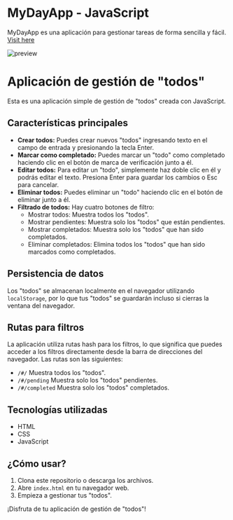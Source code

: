 # MyDayApp - JavaScript

MyDayApp es una aplicación para gestionar tareas de forma sencilla y fácil.
[Visit here](https://nicknamed19.github.io/My-day-app/)

![preview](https://i.imgur.com/et5mmr7.png)

# Aplicación de gestión de "todos"

Esta es una aplicación simple de gestión de "todos" creada con JavaScript.

## Características principales

- **Crear todos:** Puedes crear nuevos "todos" ingresando texto en el campo de entrada y presionando la tecla Enter.
- **Marcar como completado:** Puedes marcar un "todo" como completado haciendo clic en el botón de marca de verificación junto a él.
- **Editar todos:** Para editar un "todo", simplemente haz doble clic en él y podrás editar el texto. Presiona Enter para guardar los cambios o Esc para cancelar.
- **Eliminar todos:** Puedes eliminar un "todo" haciendo clic en el botón de eliminar junto a él.
- **Filtrado de todos:** Hay cuatro botones de filtro:
  - Mostrar todos: Muestra todos los "todos".
  - Mostrar pendientes: Muestra solo los "todos" que están pendientes.
  - Mostrar completados: Muestra solo los "todos" que han sido completados.
  - Eliminar completados: Elimina todos los "todos" que han sido marcados como completados.

## Persistencia de datos

Los "todos" se almacenan localmente en el navegador utilizando `localStorage`, por lo que tus "todos" se guardarán incluso si cierras la ventana del navegador.

## Rutas para filtros

La aplicación utiliza rutas hash para los filtros, lo que significa que puedes acceder a los filtros directamente desde la barra de direcciones del navegador. Las rutas son las siguientes:
- `/#/` Muestra todos los "todos".
- `/#/pending` Muestra solo los "todos" pendientes.
- `/#/completed` Muestra solo los "todos" completados.

## Tecnologías utilizadas

- HTML
- CSS
- JavaScript

## ¿Cómo usar?

1. Clona este repositorio o descarga los archivos.
2. Abre `index.html` en tu navegador web.
3. Empieza a gestionar tus "todos".

¡Disfruta de tu aplicación de gestión de "todos"!
